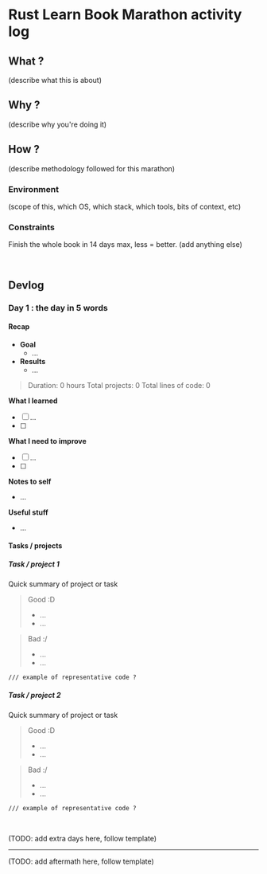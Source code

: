 # Rust Learn Book Marathon activity log

## What ?

(describe what this is about)

## Why ?

(describe why you're doing it)

## How ?

(describe methodology followed for this marathon)


### Environment

(scope of this, which OS, which stack, which tools, bits of context, etc)

### Constraints

Finish the whole book in 14 days max, less = better.
(add anything else)

<br>

## Devlog

### Day 1 : the day in 5 words

#### Recap

- **Goal**
    - ...
- **Results**
    - ...

> Duration: 0 hours
> Total projects: 0
> Total lines of code: 0

**What I learned**

- [ ] ...
- [ ]

**What I need to improve**

- [ ] ...
- [ ]

**Notes to self**

- ...

**Useful stuff**

- ...

#### Tasks / projects

##### Task / project 1

Quick summary of project or task

> Good :D
> - ...
> - ...

> Bad :/
> - ...
> - ...

```
/// example of representative code ?
```

##### Task / project 2

Quick summary of project or task

> Good :D
> - ...
> - ...

> Bad :/
> - ...
> - ...

```
/// example of representative code ?
```

<br>

(TODO: add extra days here, follow template)

---

(TODO: add aftermath here, follow template)